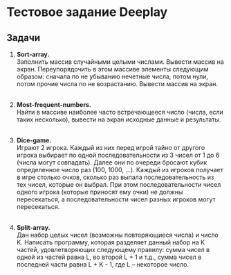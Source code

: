 <h1>Тестовое задание Deeplay</h1>
<h2>Задачи</h2>

1. <b>Sort-array.</b> <br>
Заполнить массив случайными целыми числами. Вывести массив на экран. Переупорядочить
в этом массиве элементы следующим образом: сначала по не убыванию нечетные числа,
потом нули, потом прочие числа по не возрастанию. Вывести массив на экран. <br><br>

2. <b>Most-frequent-numbers.</b> <br> Найти в массиве наиболее часто встречающееся число (числа, если таких несколько),
   вывести на экран исходные данные и результаты.<br><br>

3. <b>Dice-game.</b> <br>Играют 2 игрока. Каждый из них перед игрой тайно от другого игрока выбирает по одной
последовательности из 3 чисел от 1 до 6 (числа могут совпадать). Далее они по очереди
бросают кубик определенное число раз (100, 1000, ...). Каждый из игроков получает в игре
столько очков, сколько раз выпала последовательность из тех чисел, которые он выбрал. При
этом последовательности чисел одного игрока (которые приносят ему очки) не должны
пересекаться, а последовательности чисел разных игроков могут пересекаться.<br><br>

4. <b>Split-array.</b> <br>Дан набор целых чисел (возможны повторяющиеся числа) и число K. Написать программу, 
которая разделяет данный набор на K частей, удовлетворяющих следующему правилу: сумма 
чисел в одной из частей равна L, во второй L + 1 и т.д., сумма чисел в последней части 
равна L + K - 1, где L – некоторое число. <br><br>
